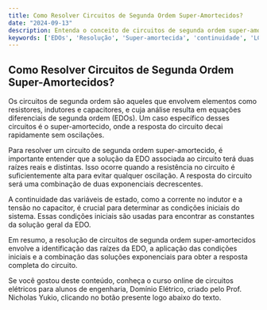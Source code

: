 ```yaml
---
title: Como Resolver Circuitos de Segunda Ordem Super-Amortecidos?
date: "2024-09-13"
description: Entenda o conceito de circuitos de segunda ordem super-amortecidos e como resolvê-los.
keywords: ['EDOs', 'Resolução', 'Super-amortecida', 'continuidade', 'LC', 'segunda', 'caso']
---
```


## Como Resolver Circuitos de Segunda Ordem Super-Amortecidos?

Os circuitos de segunda ordem são aqueles que envolvem elementos como resistores, indutores e capacitores, e cuja análise resulta em equações diferenciais de segunda ordem (EDOs). Um caso específico desses circuitos é o super-amortecido, onde a resposta do circuito decai rapidamente sem oscilações.

Para resolver um circuito de segunda ordem super-amortecido, é importante entender que a solução da EDO associada ao circuito terá duas raízes reais e distintas. Isso ocorre quando a resistência no circuito é suficientemente alta para evitar qualquer oscilação. A resposta do circuito será uma combinação de duas exponenciais decrescentes.

A continuidade das variáveis de estado, como a corrente no indutor e a tensão no capacitor, é crucial para determinar as condições iniciais do sistema. Essas condições iniciais são usadas para encontrar as constantes da solução geral da EDO.

Em resumo, a resolução de circuitos de segunda ordem super-amortecidos envolve a identificação das raízes da EDO, a aplicação das condições iniciais e a combinação das soluções exponenciais para obter a resposta completa do circuito.

Se você gostou deste conteúdo, conheça o curso online de circuitos elétricos para alunos de engenharia, Domínio Elétrico, criado pelo Prof. Nicholas Yukio, clicando no botão presente logo abaixo do texto.